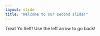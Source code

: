```yaml
---
layout: slide
title: "Welcome to our second slide!"
---
```

Treat Yo Self!
Use the left arrow to go back!
